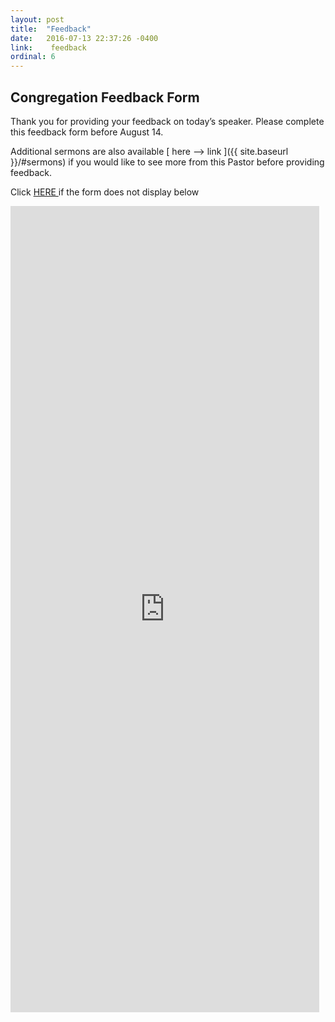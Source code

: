 ```yaml
---
layout: post
title:  "Feedback"
date:   2016-07-13 22:37:26 -0400
link:    feedback
ordinal: 6
---
```



## Congregation Feedback Form

Thank you for providing your feedback on today’s speaker. Please complete this feedback form before August 14.  

Additional sermons are also available [ here --> link ]({{ site.baseurl }}/#sermons) if you would like to see more from this Pastor before providing feedback.  

Click [ HERE ](https://goo.gl/forms/FPGFjpG2ZUxK1a0h1) if the form does not display below

<iframe src="https://docs.google.com/forms/d/e/1FAIpQLSe-TcHtDea3wbOfQdv_HLwAgH-FKJlUzC-wYP43toarM3n2Mw/viewform?embedded=true" width="98%" height="1290" frameborder="0" marginheight="0" marginwidth="0">Loading...</iframe>